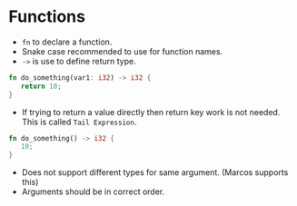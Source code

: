 # Functions

- `fn` to declare a function.
- Snake case recommended to use for function names.
- `->` is use to define return type.

```rust
fn do_something(var1: i32) -> i32 {
   return 10;
}
```
    
- If trying to return a value directly then return key work is not needed. This is called `Tail Expression`.
```rust
fn do_something() -> i32 {
   10;
}
```

- Does not support different types for same argument. (Marcos supports this)
- Arguments should be in correct order.